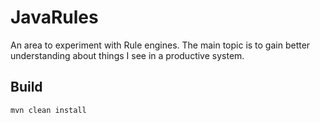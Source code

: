 # JavaRules

An area to experiment with Rule engines. The main topic is to gain better understanding about things I see in a productive system.

## Build

```
mvn clean install
```